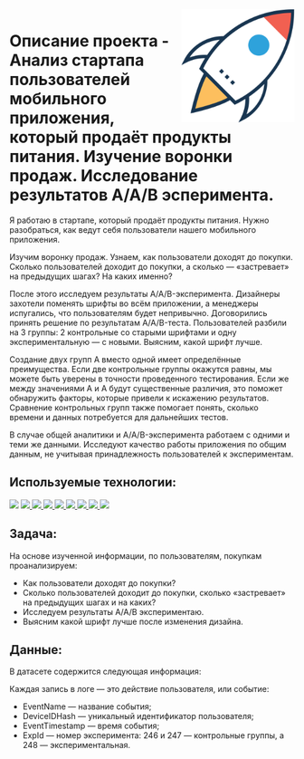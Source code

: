 <img src="start_up.png" width=200 align="right"/>

# Описание проекта - Анализ стартапа пользователей мобильного приложения, который продаёт продукты питания. Изучение воронки продаж. Исследование результатов A/A/B эсперимента.

Я работаю в стартапе, который продаёт продукты питания. Нужно разобраться, как ведут себя пользователи нашего мобильного приложения.

Изучим воронку продаж. Узнаем, как пользователи доходят до покупки. Сколько пользователей доходит до покупки, а сколько — «застревает» на предыдущих шагах? На каких именно?

После этого исследуем результаты A/A/B-эксперимента. Дизайнеры захотели поменять шрифты во всём приложении, а менеджеры испугались, что пользователям будет непривычно. Договорились принять решение по результатам A/A/B-теста. Пользователей разбили на 3 группы: 2 контрольные со старыми шрифтами и одну экспериментальную — с новыми. Выясним, какой шрифт лучше.

Создание двух групп A вместо одной имеет определённые преимущества. Если две контрольные группы окажутся равны, мы можете быть уверены в точности проведенного тестирования. Если же между значениями A и A будут существенные различия, это поможет обнаружить факторы, которые привели к искажению результатов. Сравнение контрольных групп также помогает понять, сколько времени и данных потребуется для дальнейших тестов.

В случае общей аналитики и A/A/B-эксперимента работаем с одними и теми же данными. Исследуют качество работы приложения по общим данным, не учитывая принадлежность пользователей к экспериментам.


## Используемые технологии:
<div align="left">
<a href="https://www.python.org" target="_blank"><img src="https://img.shields.io/badge/Python-3776AB?style=for-the-badge&logo=Python&logoColor=white"/></a>
<a href="https://pandas.pydata.org" target="_blank"><img src="https://img.shields.io/badge/Pandas-150458?style=for-the-badge&logo=pandas&logoColor=white"/>
</a>
<a href="https://jupyter.org" target="_blank"><img src="https://img.shields.io/badge/Jupyter-F37626?style=for-the-badge&logo=Jupyter&logoColor=white"/>
</a>
<a href=# target="_blank"><img src="https://img.shields.io/badge/Numpy-B0E0E6?style=for-the-badge&logo=Numpy&logoColor=white"/>
</a>
<a href=# target="_blank"><img src="https://img.shields.io/badge/Scipy-191970?style=for-the-badge&logo=Scipy&logoColor=white"/>
</a>
<a href=# target="_blank"><img src="https://img.shields.io/badge/Matplotlib-808080?style=for-the-badge&logo=CodeForces&logoColor=white"/>
</a>
<a href=# target="_blank"><img src="https://img.shields.io/badge/Datetime-FFFF00?style=for-the-badge&logo=Datetime&logoColor=white"/>
</a>
<a href=# target="_blank"><img src="https://img.shields.io/badge/Plotly-000000?style=for-the-badge&logo=Plotly&logoColor=white"/>
</a>
<a href=# target="_blank"><img src="https://img.shields.io/badge/Math-2F4F4F?style=for-the-badge&logo=Math&logoColor=white"/>
</a>
</div> 

## Задача:

На основе изученной информации, по пользователям, покупкам проанализируем:

- Как пользователи доходят до покупки?
- Сколько пользователей доходит до покупки, сколько «застревает» на предыдущих шагах и на каких?
- Исследуем результаты A/A/B экспериментаю.
- Выясним какой шрифт лучше после изменения дизайна.

## Данные:
В датасете содержится следующая информация:

Каждая запись в логе — это действие пользователя, или событие:
- EventName — название события;
- DeviceIDHash — уникальный идентификатор пользователя;
- EventTimestamp — время события;
- ExpId — номер эксперимента: 246 и 247 — контрольные группы, а 248 — экспериментальная.
